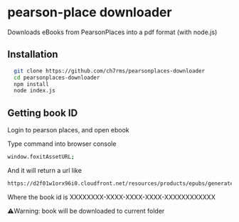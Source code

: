 
# pearson-place downloader

Downloads eBooks from PearsonPlaces into a pdf format (with node.js)


## Installation

```bash
  git clone https://github.com/ch7rms/pearsonplaces-downloader
  cd pearsonplaces-downloader
  npm install
  node index.js
```

## Getting book ID

Login to pearson places, and open ebook

Type command into browser console
```bash
window.foxitAssetURL;
 ```

And it will return a url like 
 ```bash
 https://d2f01w1orx96i0.cloudfront.net/resources/products/epubs/generated/XXXXXXXX-XXXX-XXXX-XXXX-XXXXXXXXXXXX/foxit-assets
 ```
Where the book id is XXXXXXXX-XXXX-XXXX-XXXX-XXXXXXXXXXXX

⚠️Warning: book will be downloaded to current folder


    

